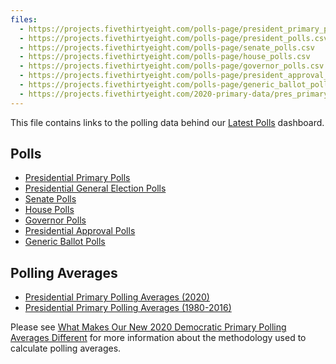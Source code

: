 ```yaml
---
files:
  - https://projects.fivethirtyeight.com/polls-page/president_primary_polls.csv
  - https://projects.fivethirtyeight.com/polls-page/president_polls.csv
  - https://projects.fivethirtyeight.com/polls-page/senate_polls.csv
  - https://projects.fivethirtyeight.com/polls-page/house_polls.csv
  - https://projects.fivethirtyeight.com/polls-page/governor_polls.csv
  - https://projects.fivethirtyeight.com/polls-page/president_approval_polls.csv
  - https://projects.fivethirtyeight.com/polls-page/generic_ballot_polls.csv
  - https://projects.fivethirtyeight.com/2020-primary-data/pres_primary_avgs_2020.csv
---
```



This file contains links to the polling data behind our [Latest Polls](https://projects.fivethirtyeight.com/polls/) dashboard.

## Polls

- [Presidential Primary Polls](https://projects.fivethirtyeight.com/polls-page/president_primary_polls.csv)
- [Presidential General Election Polls](https://projects.fivethirtyeight.com/polls-page/president_polls.csv)
- [Senate Polls](https://projects.fivethirtyeight.com/polls-page/senate_polls.csv)
- [House Polls](https://projects.fivethirtyeight.com/polls-page/house_polls.csv)
- [Governor Polls](https://projects.fivethirtyeight.com/polls-page/governor_polls.csv)
- [Presidential Approval Polls](https://projects.fivethirtyeight.com/polls-page/president_approval_polls.csv)
- [Generic Ballot Polls](https://projects.fivethirtyeight.com/polls-page/generic_ballot_polls.csv)

## Polling Averages

- [Presidential Primary Polling Averages (2020)](https://projects.fivethirtyeight.com/2020-primary-data/pres_primary_avgs_2020.csv)
- [Presidential Primary Polling Averages (1980-2016)](./pres_primary_avgs_1980-2016.csv)

Please see [What Makes Our New 2020 Democratic Primary Polling Averages Different](https://fivethirtyeight.com/features/what-makes-our-new-2020-democratic-primary-polling-averages-different/) for more information about the methodology used to calculate polling averages.
